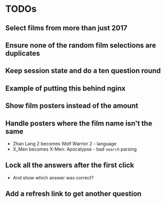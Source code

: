 # TODOs

## Select films from more than just 2017

## Ensure none of the random film selections are duplicates

## Keep session state and do a ten question round

## Example of putting this behind nginx

## Show film posters instead of the amount

## Handle posters where the film name isn't the same

 * Zhan Lang 2 becomes Wolf Warrior 2 - language
 * X_Men becomes X-Men: Apocalypse - bad `search` parsing

## Lock all the answers after the first click

 * And show which answer was correct?

## Add a refresh link to get another question

